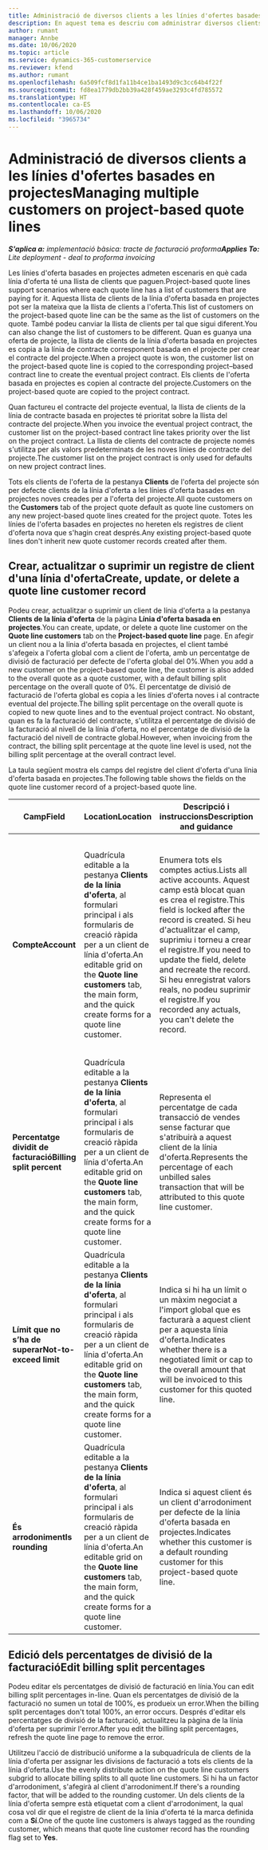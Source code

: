```yaml
---
title: Administració de diversos clients a les línies d'ofertes basades en projectes
description: En aquest tema es descriu com administrar diversos clients a les línies d'oferta basades en projectes.
author: rumant
manager: Annbe
ms.date: 10/06/2020
ms.topic: article
ms.service: dynamics-365-customerservice
ms.reviewer: kfend
ms.author: rumant
ms.openlocfilehash: 6a509fcf8d1fa11b4ce1ba1493d9c3cc64b4f22f
ms.sourcegitcommit: fd8ea1779db2bb39a428f459ae3293c4fd785572
ms.translationtype: HT
ms.contentlocale: ca-ES
ms.lasthandoff: 10/06/2020
ms.locfileid: "3965734"
---
```

# <a name="managing-multiple-customers-on-project-based-quote-lines"></a><span data-ttu-id="880f1-103">Administració de diversos clients a les línies d'ofertes basades en projectes</span><span class="sxs-lookup"><span data-stu-id="880f1-103">Managing multiple customers on project-based quote lines</span></span>

<span data-ttu-id="880f1-104">_**S'aplica a:** implementació bàsica: tracte de facturació proforma_</span><span class="sxs-lookup"><span data-stu-id="880f1-104">_**Applies To:** Lite deployment - deal to proforma invoicing_</span></span>

<span data-ttu-id="880f1-105">Les línies d'oferta basades en projectes admeten escenaris en què cada línia d'oferta té una llista de clients que paguen.</span><span class="sxs-lookup"><span data-stu-id="880f1-105">Project-based quote lines support scenarios where each quote line has a list of customers that are paying for it.</span></span> <span data-ttu-id="880f1-106">Aquesta llista de clients de la línia d'oferta basada en projectes pot ser la mateixa que la llista de clients a l'oferta.</span><span class="sxs-lookup"><span data-stu-id="880f1-106">This list of customers on the project-based quote line can be the same as the list of customers on the quote.</span></span> <span data-ttu-id="880f1-107">També podeu canviar la llista de clients per tal que sigui diferent.</span><span class="sxs-lookup"><span data-stu-id="880f1-107">You can also change the list of customers to be different.</span></span> <span data-ttu-id="880f1-108">Quan es guanya una oferta de projecte, la llista de clients de la línia d'oferta basada en projectes es copia a la línia de contracte corresponent basada en el projecte per crear el contracte del projecte.</span><span class="sxs-lookup"><span data-stu-id="880f1-108">When a project quote is won, the customer list on the project-based quote line is copied to the corresponding project–based contract line to create the eventual project contract.</span></span> <span data-ttu-id="880f1-109">Els clients de l'oferta basada en projectes es copien al contracte del projecte.</span><span class="sxs-lookup"><span data-stu-id="880f1-109">Customers on the project-based quote are copied to the project contract.</span></span>

<span data-ttu-id="880f1-110">Quan factureu el contracte del projecte eventual, la llista de clients de la línia de contracte basada en projectes té prioritat sobre la llista del contracte del projecte.</span><span class="sxs-lookup"><span data-stu-id="880f1-110">When you invoice the eventual project contract, the customer list on the project-based contract line takes priority over the list on the project contract.</span></span> <span data-ttu-id="880f1-111">La llista de clients del contracte de projecte només s'utilitza per als valors predeterminats de les noves línies de contracte del projecte.</span><span class="sxs-lookup"><span data-stu-id="880f1-111">The customer list on the project contract is only used for defaults on new project contract lines.</span></span>

<span data-ttu-id="880f1-112">Tots els clients de l'oferta de la pestanya **Clients** de l'oferta del projecte són per defecte clients de la línia d'oferta a les línies d'oferta basades en projectes noves creades per a l'oferta del projecte.</span><span class="sxs-lookup"><span data-stu-id="880f1-112">All quote customers on the **Customers** tab of the project quote default as quote line customers on any new project-based quote lines created for the project quote.</span></span> <span data-ttu-id="880f1-113">Totes les línies de l'oferta basades en projectes no hereten els registres de client d'oferta nova que s'hagin creat després.</span><span class="sxs-lookup"><span data-stu-id="880f1-113">Any existing project-based quote lines don't inherit new quote customer records created after them.</span></span>

## <a name="create-update-or-delete-a-quote-line-customer-record"></a><span data-ttu-id="880f1-114">Crear, actualitzar o suprimir un registre de client d'una línia d'oferta</span><span class="sxs-lookup"><span data-stu-id="880f1-114">Create, update, or delete a quote line customer record</span></span>

<span data-ttu-id="880f1-115">Podeu crear, actualitzar o suprimir un client de línia d'oferta a la pestanya **Clients de la línia d'oferta** de la pàgina **Línia d'oferta basada en projectes**.</span><span class="sxs-lookup"><span data-stu-id="880f1-115">You can create, update, or delete a quote line customer on the **Quote line customers** tab on the **Project-based quote line** page.</span></span> <span data-ttu-id="880f1-116">En afegir un client nou a la línia d'oferta basada en projectes, el client també s'afegeix a l'oferta global com a client de l'oferta, amb un percentatge de divisió de facturació per defecte de l'oferta global del 0%.</span><span class="sxs-lookup"><span data-stu-id="880f1-116">When you add a new customer on the project-based quote line, the customer is also added to the overall quote as a quote customer, with a default billing split percentage on the overall quote of 0%.</span></span> <span data-ttu-id="880f1-117">El percentatge de divisió de facturació de l'oferta global es copia a les línies d'oferta noves i al contracte eventual del projecte.</span><span class="sxs-lookup"><span data-stu-id="880f1-117">The billing split percentage on the overall quote is copied to new quote lines and to the eventual project contract.</span></span> <span data-ttu-id="880f1-118">No obstant, quan es fa la facturació del contracte, s'utilitza el percentatge de divisió de la facturació al nivell de la línia d'oferta, no el percentatge de divisió de la facturació del nivell de contracte global.</span><span class="sxs-lookup"><span data-stu-id="880f1-118">However, when invoicing from the contract, the billing split percentage at the quote line level is used, not the billing split percentage at the overall contract level.</span></span> 

<span data-ttu-id="880f1-119">La taula següent mostra els camps del registre del client d'oferta d'una línia d'oferta basada en projectes.</span><span class="sxs-lookup"><span data-stu-id="880f1-119">The following table shows the fields on the quote line customer record of a project-based quote line.</span></span>

| <span data-ttu-id="880f1-120">Camp</span><span class="sxs-lookup"><span data-stu-id="880f1-120">Field</span></span> | <span data-ttu-id="880f1-121">Location</span><span class="sxs-lookup"><span data-stu-id="880f1-121">Location</span></span> | <span data-ttu-id="880f1-122">Descripció i instruccions</span><span class="sxs-lookup"><span data-stu-id="880f1-122">Description and guidance</span></span> | <span data-ttu-id="880f1-123">Impacte descendent</span><span class="sxs-lookup"><span data-stu-id="880f1-123">Downstream impact</span></span> |
| --- | --- | --- | --- |
| <span data-ttu-id="880f1-124">**Compte**</span><span class="sxs-lookup"><span data-stu-id="880f1-124">**Account**</span></span> | <span data-ttu-id="880f1-125">Quadrícula editable a la pestanya **Clients de la línia d'oferta**, al formulari principal i als formularis de creació ràpida per a un client de línia d'oferta.</span><span class="sxs-lookup"><span data-stu-id="880f1-125">An editable grid on the **Quote line customers** tab, the main form, and the quick create forms for a quote line customer.</span></span> | <span data-ttu-id="880f1-126">Enumera tots els comptes actius.</span><span class="sxs-lookup"><span data-stu-id="880f1-126">Lists all active accounts.</span></span> <span data-ttu-id="880f1-127">Aquest camp està blocat quan es crea el registre.</span><span class="sxs-lookup"><span data-stu-id="880f1-127">This field is locked after the record is created.</span></span> <span data-ttu-id="880f1-128">Si heu d'actualitzar el camp, suprimiu i torneu a crear el registre.</span><span class="sxs-lookup"><span data-stu-id="880f1-128">If you need to update the field, delete and recreate the record.</span></span> <span data-ttu-id="880f1-129">Si heu enregistrat valors reals, no podeu suprimir el registre.</span><span class="sxs-lookup"><span data-stu-id="880f1-129">If you recorded any actuals, you can't delete the record.</span></span> | <span data-ttu-id="880f1-130">En triar un compte de la llista mestra de comptes per afegir, el client de la línia d'oferta també s'afegeix com a client d'oferta en desar-lo.</span><span class="sxs-lookup"><span data-stu-id="880f1-130">When you pick an account from the master list of accounts to add, the quote line customer is also added as a quote customer when you save it.</span></span> <span data-ttu-id="880f1-131">En guanyar una oferta, els clients de la línia d'oferta també es copiaran al clients de la línia de contracte del projecte.</span><span class="sxs-lookup"><span data-stu-id="880f1-131">When a quote is won, quote line customers are copied to the project contract line customers.</span></span> |
| <span data-ttu-id="880f1-132">**Percentatge dividit de facturació**</span><span class="sxs-lookup"><span data-stu-id="880f1-132">**Billing split percent**</span></span> | <span data-ttu-id="880f1-133">Quadrícula editable a la pestanya **Clients de la línia d'oferta**, al formulari principal i als formularis de creació ràpida per a un client de línia d'oferta.</span><span class="sxs-lookup"><span data-stu-id="880f1-133">An editable grid on the **Quote line customers** tab, the main form, and the quick create forms for a quote line customer.</span></span> | <span data-ttu-id="880f1-134">Representa el percentatge de cada transacció de vendes sense facturar que s'atribuirà a aquest client de la línia d'oferta.</span><span class="sxs-lookup"><span data-stu-id="880f1-134">Represents the percentage of each unbilled sales transaction that will be attributed to this quote line customer.</span></span> | <span data-ttu-id="880f1-135">Es copia als clients de la línia de contracte del projecte.</span><span class="sxs-lookup"><span data-stu-id="880f1-135">Copied over to project contract line customers.</span></span> |
| <span data-ttu-id="880f1-136">**Límit que no s’ha de superar**</span><span class="sxs-lookup"><span data-stu-id="880f1-136">**Not-to-exceed limit**</span></span> | <span data-ttu-id="880f1-137">Quadrícula editable a la pestanya **Clients de la línia d'oferta**, al formulari principal i als formularis de creació ràpida per a un client de línia d'oferta.</span><span class="sxs-lookup"><span data-stu-id="880f1-137">An editable grid on the **Quote line customers** tab, the main form, and the quick create forms for a quote line customer.</span></span> | <span data-ttu-id="880f1-138">Indica si hi ha un límit o un màxim negociat a l'import global que es facturarà a aquest client per a aquesta línia d'oferta.</span><span class="sxs-lookup"><span data-stu-id="880f1-138">Indicates whether there is a negotiated limit or cap to the overall amount that will be invoiced to this customer for this quoted line.</span></span> | <span data-ttu-id="880f1-139">Es copia als clients de la línia de contracte del projecte quan es guanya una oferta.</span><span class="sxs-lookup"><span data-stu-id="880f1-139">Copied over to project contract line customers when a quote is won.</span></span> |
| <span data-ttu-id="880f1-140">**És arrodoniment**</span><span class="sxs-lookup"><span data-stu-id="880f1-140">**Is rounding**</span></span> | <span data-ttu-id="880f1-141">Quadrícula editable a la pestanya **Clients de la línia d'oferta**, al formulari principal i als formularis de creació ràpida per a un client de línia d'oferta.</span><span class="sxs-lookup"><span data-stu-id="880f1-141">An editable grid on the **Quote line customers** tab, the main form, and the quick create forms for a quote line customer.</span></span> | <span data-ttu-id="880f1-142">Indica si aquest client és un client d'arrodoniment per defecte de la línia d'oferta basada en projectes.</span><span class="sxs-lookup"><span data-stu-id="880f1-142">Indicates whether this customer is a default rounding customer for this project-based quote line.</span></span> | <span data-ttu-id="880f1-143">Es copia als clients del contracte del projecte quan es guanya una oferta.</span><span class="sxs-lookup"><span data-stu-id="880f1-143">Copied over to project contract customers when a quote is won.</span></span> |

## <a name="edit-billing-split-percentages"></a><span data-ttu-id="880f1-144">Edició dels percentatges de divisió de la facturació</span><span class="sxs-lookup"><span data-stu-id="880f1-144">Edit billing split percentages</span></span>

<span data-ttu-id="880f1-145">Podeu editar els percentatges de divisió de facturació en línia.</span><span class="sxs-lookup"><span data-stu-id="880f1-145">You can edit billing split percentages in-line.</span></span> <span data-ttu-id="880f1-146">Quan els percentatges de divisió de la facturació no sumen un total de 100%, es produeix un error.</span><span class="sxs-lookup"><span data-stu-id="880f1-146">When the billing split percentages don't total 100%, an error occurs.</span></span> <span data-ttu-id="880f1-147">Després d'editar els percentatges de divisió de la facturació, actualitzeu la pàgina de la línia d'oferta per suprimir l'error.</span><span class="sxs-lookup"><span data-stu-id="880f1-147">After you edit the billing split percentages, refresh the quote line page to remove the error.</span></span>

<span data-ttu-id="880f1-148">Utilitzeu l'acció de distribució uniforme a la subquadrícula de clients de la línia d'oferta per assignar les divisions de facturació a tots els clients de la línia d'oferta.</span><span class="sxs-lookup"><span data-stu-id="880f1-148">Use the evenly distribute action on the quote line customers subgrid to allocate billing splits to all quote line customers.</span></span> <span data-ttu-id="880f1-149">Si hi ha un factor d'arrodoniment, s'afegirà al client d'arrodoniment.</span><span class="sxs-lookup"><span data-stu-id="880f1-149">If there's a rounding factor, that will be added to the rounding customer.</span></span> <span data-ttu-id="880f1-150">Un dels clients de la línia d'oferta sempre està etiquetat com a client d'arrodoniment, la qual cosa vol dir que el registre de client de la línia d'oferta té la marca definida com a **Sí**.</span><span class="sxs-lookup"><span data-stu-id="880f1-150">One of the quote line customers is always tagged as the rounding customer, which means that quote line customer record has the rounding flag set to **Yes**.</span></span> 
